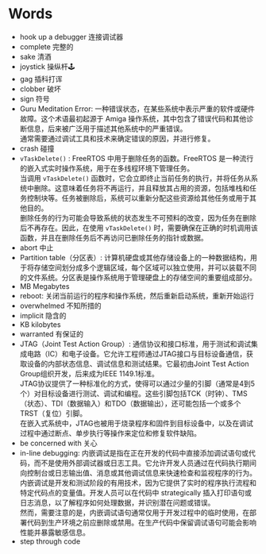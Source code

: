 
# Words
- hook up a debugger 连接调试器
- complete 完整的
- sake 清酒
- joystick 操纵杆🕹️
- gag 插科打诨
- clobber 破坏
- sign 符号
- Guru Meditation Error: 一种错误状态，在某些系统中表示严重的软件或硬件故障。这个术语最初起源于 Amiga 操作系统，其中包含了错误代码和其他诊断信息，后来被广泛用于描述其他系统中的严重错误。<br>
通常需要通过调试工具和技术来确定错误的原因，并进行修复。<br>
- crash 碰撞
- `vTaskDelete()` : FreeRTOS 中用于删除任务的函数。FreeRTOS 是一种流行的嵌入式实时操作系统，用于在多线程环境下管理任务。<br>
当调用 `vTaskDelete()` 函数时，它会立即终止当前任务的执行，并将任务从系统中删除。这意味着任务将不再运行，并且释放其占用的资源，包括堆栈和任务控制块等。任务被删除后，系统可以重新分配这些资源给其他任务或用于其他目的。<br>
删除任务的行为可能会导致系统的状态发生不可预料的改变，因为任务在删除后不再存在。因此，在使用 `vTaskDelete()` 时，需要确保在正确的时机调用该函数，并且在删除任务后不再访问已删除任务的指针或数据。<br>
- abort 中止
- Partition table（分区表）: 计算机硬盘或其他存储设备上的一种数据结构，用于将存储空间划分成多个逻辑区域，每个区域可以独立使用，并可以装载不同的文件系统。分区表是操作系统用于管理硬盘上的存储空间的重要组成部分。
- MB Megabytes
- reboot: 关闭当前运行的程序和操作系统，然后重新启动系统，重新开始运行
- overwhelmed 不知所措的
- implicit 隐含的
- KB kilobytes
- warranted 有保证的
- JTAG（Joint Test Action Group）: 通信协议和接口标准，用于测试和调试集成电路（IC）和电子设备。它允许工程师通过JTAG接口与目标设备通信，获取设备的内部状态信息、调试信息和测试结果。它最初由Joint Test Action Group组织开发，后来成为IEEE 1149.1标准。<br>
JTAG协议提供了一种标准化的方式，使得可以通过少量的引脚（通常是4到5个）对目标设备进行测试、调试和编程。这些引脚包括TCK（时钟）、TMS（状态）、TDI（数据输入）和TDO（数据输出），还可能包括一个或多个TRST（复位）引脚。<br>
在嵌入式系统中，JTAG也被用于烧录程序和固件到目标设备中，以及在调试过程中通过断点、单步执行等操作来定位和修复软件缺陷。
- be concerned with 关心
- in-line debugging: 内嵌调试是指在正在开发的代码中直接添加调试语句或代码，而不是使用外部调试器或日志工具。它允许开发人员通过在代码执行期间向控制台或日志输出值、消息或其他调试信息来快速检查和监视程序的行为。<br>
内嵌调试是开发和测试阶段的有用技术，因为它提供了实时的程序执行流程和特定代码点的变量值。开发人员可以在代码中 strategically 插入打印语句或日志消息，以了解程序如何处理数据，并识别潜在问题或错误。<br>
然而，需要注意的是，内嵌调试语句通常仅用于开发过程中的临时使用，在部署代码到生产环境之前应删除或禁用。在生产代码中保留调试语句可能会影响性能并暴露敏感信息。<br>
- step through code
